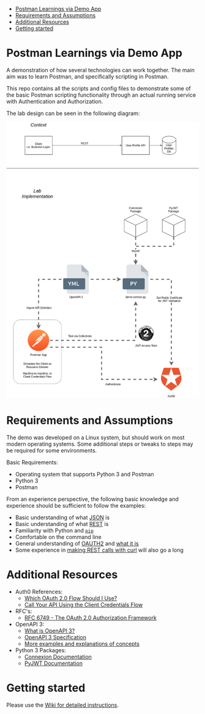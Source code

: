 
- [Postman Learnings via Demo App](#postman-learnings-via-demo-app)
- [Requirements and Assumptions](#requirements-and-assumptions)
- [Additional Resources](#additional-resources)
- [Getting started](#getting-started)

# Postman Learnings via Demo App

A demonstration of how several technologies can work together. The main aim was to learn Postman, and specifically scripting in Postman.

This repo contains all the scripts and config files to demonstrate some of the basic Postman scripting functionality through an actual running service with Authentication and Authorization.

The lab design can be seen in the following diagram:

![Lab Environment](./images/basic_design.png)

# Requirements and Assumptions

The demo was developed on a Linux system, but should work on most modern operating systems. Some additional steps or tweaks to steps may be required for some environments. 

Basic Requirements:

* Operating system that supports Python 3 and Postman
* Python 3
* Postman

From an experience perspective, the following basic knowledge and experience should be sufficient to follow the examples:

* Basic understanding of what [JSON](https://en.wikipedia.org/wiki/JSON) is
* Basic understanding of what [REST](https://en.wikipedia.org/wiki/Representational_state_transfer) is
* Familiarity with Python and [`pip`](https://realpython.com/what-is-pip/)
* Comfortable on the command line
* General understanding of [OAUTH2](https://oauth.net/2/) and [what it is](https://developer.okta.com/blog/2017/06/21/what-the-heck-is-oauth)
* Some experience in [making REST calls with curl](https://www.codepedia.org/ama/how-to-test-a-rest-api-from-command-line-with-curl/) will also go a long 

# Additional Resources

* Auth0 References:
  * [Which OAuth 2.0 Flow Should I Use?](https://auth0.com/docs/authorization/which-oauth-2-0-flow-should-i-use)
  * [Call Your API Using the Client Credentials Flow](https://auth0.com/docs/flows/call-your-api-using-the-client-credentials-flow)
* RFC's:
  * [RFC 6749 - The OAuth 2.0 Authorization Framework](https://tools.ietf.org/html/rfc6749)
* OpenAPI 3:
  * [What is OpenAPI 3?](https://swagger.io/docs/specification/about/)
  * [OpenAPI 3 Specification](https://github.com/OAI/OpenAPI-Specification/blob/master/versions/3.0.2.md)
  * [More examples and explanations of concepts](https://swagger.io/docs/specification/basic-structure/)
* Python 3 Packages:
  * [Connexion Documentation](https://connexion.readthedocs.io/en/latest/)
  * [PyJWT Documentation](https://pyjwt.readthedocs.io/en/latest/index.html)

# Getting started

Please use the [Wiki for detailed instructions](https://github.com/nicc777/learning-postman/wiki/1_Getting_Started).